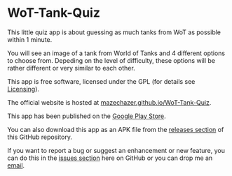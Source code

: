 WoT-Tank-Quiz
=============

This little quiz app is about guessing as much tanks from WoT as possible within 1 minute.

You will see an image of a tank from World of Tanks and 4 different options to choose from. Depeding on the level of difficulty, these options will be rather different or very similar to each other.

This app is free software, licensed under the GPL (for details see [Licensing](https://github.com/MazeChaZer/WoT-Tank-Quiz/wiki/Licensing)).

The official website is hosted at [mazechazer.github.io/WoT-Tank-Quiz](https://mazechazer.github.io/WoT-Tank-Quiz).

This app has been published on the [Google Play Store](https://play.google.com/store/apps/details?id=mazechazer.android.wottankquiz).

You can also download this app as an APK file from the [releases section](https://github.com/MazeChaZer/WoT-Tank-Quiz/releases) of this GitHub repository.

If you want to report a bug or suggest an enhancement or new feature, you can do this in the [issues section](https://github.com/MazeChaZer/WoT-Tank-Quiz/issues) here on GitHub or you can drop me an [email](http://www.google.com/recaptcha/mailhide/d?k=01Nkwexvj6skSXbBgydQvXlg==&c=HfnHF43DKYLTo44J4ZHhxJeme3fFsv83ovUhK_sfEU0=).
